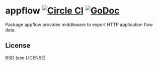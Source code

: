 appflow [![Circle CI](https://circleci.com/gh/Cistern/appflow.svg?style=svg&circle-token=7fab8177109d2e71659aba09d4c2753537f783b8)](https://circleci.com/gh/Cistern/appflow) [![GoDoc](https://godoc.org/github.com/Cistern/appflow?status.svg)](https://godoc.org/github.com/Cistern/appflow)
===
Package appflow provides middleware to export HTTP application flow data.

License
---
BSD (see LICENSE)
